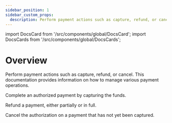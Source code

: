```yaml
---
sidebar_position: 1
sidebar_custom_props:
  description: Perform payment actions such as capture, refund, or cancel.
---
```


import DocsCard from '/src/components/global/DocsCard';
import DocsCards from '/src/components/global/DocsCards';

# Overview

Perform payment actions such as capture, refund, or cancel. This documentation provides information on how to manage various payment operations.



<DocsCards>
  <DocsCard header="Capture" href="/docs-portal/online_payments/manage_payments/capture">
    <p>Complete an authorized payment by capturing the funds.</p>
  </DocsCard>
  
  <DocsCard header="Refund" href="/docs-portal/online_payments/manage_payments/Refund">
    <p>Refund a payment, either partially or in full.</p>
  </DocsCard>

  <DocsCard header="Cancel" href="/docs-portal/online_payments/manage_payments/cancel">
    <p>Cancel the authorization on a payment that has not yet been captured.</p>
  </DocsCard>
</DocsCards>